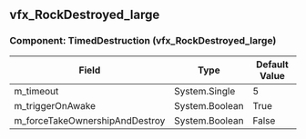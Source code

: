 ## vfx_RockDestroyed_large

### Component: TimedDestruction (vfx_RockDestroyed_large)

|Field|Type|Default Value|
|---|---|---|
|m_timeout|System.Single|5|
|m_triggerOnAwake|System.Boolean|True|
|m_forceTakeOwnershipAndDestroy|System.Boolean|False|

